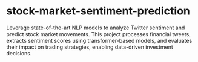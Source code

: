 # stock-market-sentiment-prediction
Leverage state-of-the-art NLP models to analyze Twitter sentiment and predict stock market movements. This project processes financial tweets, extracts sentiment scores using transformer-based models, and evaluates their impact on trading strategies, enabling data-driven investment decisions.
